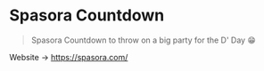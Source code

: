 # Spasora Countdown

> Spasora Countdown to throw on a big party for the D' Day 😁

Website &rarr; https://spasora.com/
